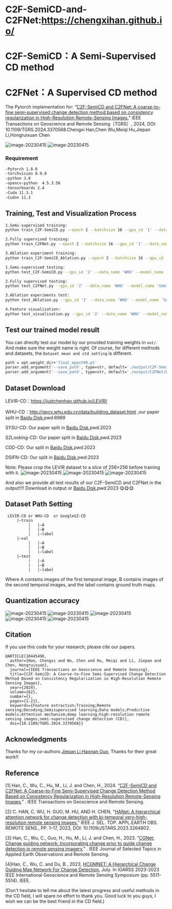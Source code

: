 # C2F-SemiCD-and-C2FNet:https://chengxihan.github.io/
# C2F-SemiCD：A Semi-Supervised CD method
# C2FNet：A Supervised CD method


The Pytorch implementation for:
“[C2F-SemiCD and C2FNet: A coarse-to-fine semi-supervised change detection method based on consistency regularization in High-Resolution Remote-Sensing Images](https://ieeexplore.ieee.org/document/10445496),” IEEE Transactions on Geoscience and Remote Sensing（TGRS）, 2024, DOI: 10.1109/TGRS.2024.3370568.Chengxi Han,Chen Wu,Meiqi Hu,Jiepan Li,Hongruixuan Chen


![image-20230415](/picture/C2F-SemiCD-C2FNet.png)
![image-20230415](/picture/Visualization.png)

### Requirement  
```bash
-Pytorch 1.8.0  
-torchvision 0.9.0  
-python 3.8  
-opencv-python  4.5.3.56  
-tensorboardx 2.4  
-Cuda 11.3.1  
-Cudnn 11.3  
```

## Training, Test and Visualization Process   

```bash
1.Semi-supervised training:
python train_C2F-SemiCD.py --epoch 2 --batchsize 16 --gpu_id '1' --data_name 'WHU' --train_ratio 0.05 --model_name 'SemiModel_noema04'

2.Fully supervised training:
python train_C2FNet.py --epoch 2 --batchsize 16 --gpu_id '1' --data_name 'WHU' --train_ratio 0.05 --model_name 'SemiModel_noema04'

3.Ablation experiment training:
python train_C2F-SemiCD_Ablation.py --epoch 2 --batchsize 16 --gpu_id '1' --data_name 'WHU' --train_ratio 0.05 --model_name 'SemiModel_noema04'

1.Semi-supervised testing:
python test_C2F-SemiCD.py --gpu_id '2' --data_name 'WHU' --model_name 'SemiModel_noema04'

2.Fully supervised testing:
python test_C2FNet.py --gpu_id '2' --data_name 'WHU' --model_name 'SemiModel_noema04'

3.Ablation experiments test:
python test_Ablation.py --gpu_id '2' --data_name 'WHU' --model_name 'SemiModel_noema04'

4.Feature visualization:
python test_visualisation.py --gpu_id '2' --data_name 'WHU' --model_name 'SemiModel_noema04'

```

## Test our trained model result  
You can directly test our model by our provided training weights in  `out/`. And make sure the weight name is right. Of course, for different methods and datasets, the `Dataset mean and std setting` is different.
```bash
path = opt.weight_dir+'final_epoch99.pt'
parser.add_argument('--save_path', type=str, default='./output/C2F-SemiCD/WHU-5/')  # Semi-supervised models save paths！！
parser.add_argument('--save_path', type=str, default='./output/C2FNet/WHU-5/')  # Fully supervised models save paths！！
```

## Dataset Download   
 LEVIR-CD：https://justchenhao.github.io/LEVIR/  
 
 WHU-CD：http://gpcv.whu.edu.cn/data/building_dataset.html ,our paper split in [Baidu Disk](https://pan.baidu.com/s/16g3H1UsDMgqmXaVjiE319Q?pwd=6969),pwd:6969
 
SYSU-CD: Our paper split in [Baidu Disk](https://pan.baidu.com/s/1p0QfogZm4BM0dd1a0LTBBw?pwd=2023),pwd:2023

S2Looking-CD: Our paper split in [Baidu Disk](https://pan.baidu.com/s/1wAXPHhCLJTqPX0pC2RBMsg?pwd=2023),pwd:2023

CDD-CD: Our split in [Baidu Disk](https://pan.baidu.com/s/1cwJ0mEhcrbCWOJn5n-N5Jw?pwd=2023),pwd:2023

DSIFN-CD: Our split in [Baidu Disk]( https://pan.baidu.com/s/1-GD3z_eMoQglSJoi9P-6gw?pwd=2023),pwd:2023

 Note: Please crop the LEVIR dataset to a slice of 256×256 before training with it.
 ![image-20230415](/picture/GoogleGZ-CD.gif)
 ![image-20230415](/picture/WHU-CD.gif)
 ![image-20230415](/picture/LEVIR-CD.gif)
 
 And also we provide all test results of our C2F-SemiCD and C2FNet in the output!!!! Download in output or [Baidu Disk](),pwd:2023 😋😋😋

## Dataset Path Setting
```
 LEVIR-CD or WHU-CD  or GoogleGZ-CD
     |—train  
          |   |—A  
          |   |—B  
          |   |—label  
     |—val  
          |   |—A  
          |   |—B  
          |   |—label  
     |—test  
          |   |—A  
          |   |—B  
          |   |—label
  ```        
 Where A contains images of the first temporal image, B contains images of the second temporal images, and the label contains ground truth maps.  
 
## Quantization accuracy
![image-20230415](/picture/C2F-SemiCD-GoogleGZ.png)
![image-20230415](/picture/C2F-SemiCD-WHU.png)
![image-20230415](/picture/C2F-SemiCD-LEVIR.png)
![image-20230415](/picture/C2F-SemiCD-WHUsup-LEVIRunsup.png)
![image-20230415](/picture/C2F-SemiCD-LEVIRsup-WHUunsup.png)

## Citation 

 If you use this code for your research, please cite our papers.  

```
@ARTICLE{10445496,
  author={Han, Chengxi and Wu, Chen and Hu, Meiqi and Li, Jiepan and Chen, Hongruixuan},
  journal={IEEE Transactions on Geoscience and Remote Sensing}, 
  title={C2F-SemiCD: A Coarse-to-Fine Semi-Supervised Change Detection Method Based on Consistency Regularization in High-Resolution Remote Sensing Images}, 
  year={2024},
  volume={62},
  number={},
  pages={1-21},
  keywords={Feature extraction;Training;Remote sensing;Decoding;Semisupervised learning;Data models;Predictive models;Attention mechanism;deep learning;high-resolution remote sensing images;semi-supervised change detection (CD)},
  doi={10.1109/TGRS.2024.3370568}}

```
## Acknowledgments
 
 Thanks for my co-authors [Jiepan Li](https://henryjiepanli.github.io/Jiepanli_Henry.github.io/),[Haonan Guo](https://www.poleguo98.top/), Thanks  for their great work!!  



## Reference  
[1] Han, C., Wu, C., Hu, M., Li, J. and Chen, H., 2024. 
“[C2F-SemiCD and C2FNet: A Coarse-to-Fine Semi-Supervised Change Detection Method Based on Consistency Regularization in High-Resolution Remote-Sensing Images](https://ieeexplore.ieee.org/document/10445496),” . IEEE Transactions on Geoscience and Remote Sensing.


[2] C. HAN, C. WU, H. GUO, M. HU, AND H. CHEN, 
“[HANet: A hierarchical attention network for change detection with bi-temporal very-high-resolution remote sensing images](https://ieeexplore.ieee.org/abstract/document/10093022),” IEEE J. SEL. TOP. APPL.EARTH OBS. REMOTE SENS., PP. 1–17, 2023, DOI: 10.1109/JSTARS.2023.3264802.

[3] Han, C., Wu, C., Guo, H., Hu, M., Li, J. and Chen, H., 2023. 
“[CGNet: Change guiding network: Incorporating change prior to guide change detection in remote sensing imagery](https://ieeexplore.ieee.org/abstract/document/10234560/),” . IEEE Journal of Selected Topics in Applied Earth Observations and Remote Sensing.

[4]Han, C., Wu, C. and Du, B., 2023, [HCGMNET: A Hierarchical Change Guiding Map Network For Change Detection](https://ieeexplore.ieee.org/abstract/document/10283341), July. In IGARSS 2023-2023 IEEE International Geoscience and Remote Sensing Symposium (pp. 5511-5514). IEEE.



(Don't hesitate to tell me about the latest progress and useful methods in the CD field, I will spare no effort to thank you. Good luck to you guys, I wish we can be the best friend in the CD field.)
